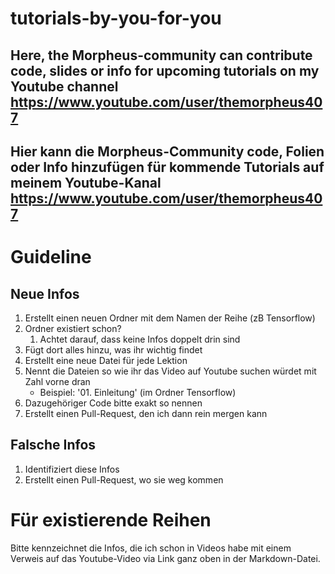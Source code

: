 # tutorials-by-you-for-you
## Here, the Morpheus-community can contribute code, slides or info for upcoming tutorials on my Youtube channel https://www.youtube.com/user/themorpheus407
## Hier kann die Morpheus-Community code, Folien oder Info hinzufügen für kommende Tutorials auf meinem Youtube-Kanal https://www.youtube.com/user/themorpheus407

# Guideline

## Neue Infos
1. Erstellt einen neuen Ordner mit dem Namen der Reihe (zB Tensorflow)
  1. Ordner existiert schon?
      1. Achtet darauf, dass keine Infos doppelt drin sind
1. Fügt dort alles hinzu, was ihr wichtig findet
  1. Erstellt eine neue Datei für jede Lektion
  1. Nennt die Dateien so wie ihr das Video auf Youtube suchen würdet mit Zahl vorne dran
     * Beispiel: '01. Einleitung' (im Ordner Tensorflow)
  1. Dazugehöriger Code bitte exakt so nennen
1. Erstellt einen Pull-Request, den ich dann rein mergen kann

## Falsche Infos
1. Identifiziert diese Infos
2. Erstellt einen Pull-Request, wo sie weg kommen

# Für existierende Reihen
Bitte kennzeichnet die Infos, die ich schon in Videos habe mit einem Verweis auf das Youtube-Video via Link ganz oben in der Markdown-Datei.
